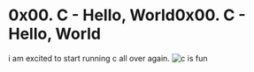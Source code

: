 # 0x00. C - Hello, World0x00. C - Hello, World
i am excited to start running c all over again.
![c is fun](https://media.tenor.com/2nKSTDDekOgAAAAC/coding-kira.gif)
